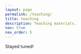 ```yaml
---
layout: page
permalink: /teaching/
title: teaching
description: Teaching materials.
nav: true
nav_order: 5
---
```


Stayed tuned!
